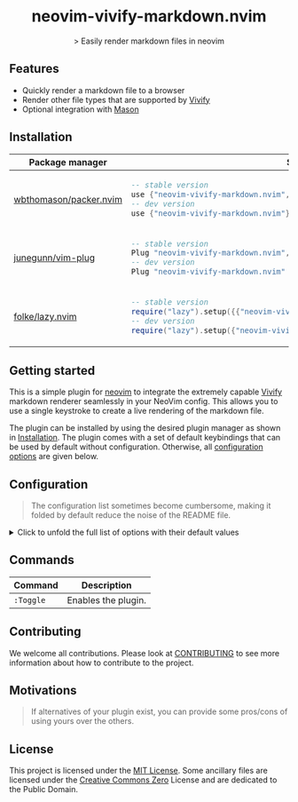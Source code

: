 <!--
SPDX-FileCopyrightText: 2024 Ali Sajid Imami

SPDX-License-Identifier: MIT
-->

<p align="center">
  <h1 align="center">neovim-vivify-markdown.nvim</h2>
</p>

<p align="center">
    > Easily render markdown files in neovim
</p>

<!--<div align="center">-->
<!--    > Drag your video (<10MB) here to host it for free on GitHub.-->
<!--</div>-->

<!--<div align="center">-->
<!---->
<!--  > Videos don't work on GitHub mobile, so a GIF alternative can help users.-->
<!---->
<!--_[GIF version of the showcase video for mobile users](SHOWCASE_GIF_LINK)_-->
<!---->
<!--</div>-->

## Features

- Quickly render a markdown file to a browser
- Render other file types that are supported by [Vivify](https://github.com/jannis-baum/vivify)
- Optional integration with [Mason](https://github.com/williamboman/mason.nvim)

## Installation

<div align="center">
<table>
<thead>
<tr>
<th>Package manager</th>
<th>Snippet</th>
</tr>
</thead>
<tbody>
<tr>
<td>

[wbthomason/packer.nvim](https://github.com/wbthomason/packer.nvim)

</td>
<td>

```lua
-- stable version
use {"neovim-vivify-markdown.nvim", tag = "stable" }
-- dev version
use {"neovim-vivify-markdown.nvim"}
```

</td>
</tr>
<tr>
<td>

[junegunn/vim-plug](https://github.com/junegunn/vim-plug)

</td>
<td>

```lua
-- stable version
Plug "neovim-vivify-markdown.nvim", { "tag": "stable" }
-- dev version
Plug "neovim-vivify-markdown.nvim"
```

</td>
</tr>
<tr>
<td>

[folke/lazy.nvim](https://github.com/folke/lazy.nvim)

</td>
<td>

```lua
-- stable version
require("lazy").setup({{"neovim-vivify-markdown.nvim", version = "stable"}})
-- dev version
require("lazy").setup({"neovim-vivify-markdown.nvim"})
```

</td>
</tr>
</tbody>
</table>
</div>

## Getting started

This is a simple plugin for [neovim](https://www.neovim.io) to integrate the extremely capable [Vivify](https://github.com/jannis-baum/vivify) markdown renderer seamlessly in your NeoVim config. This allows you to use a single keystroke to create a live rendering of the markdown file.

The plugin can be installed by using the desired plugin manager as shown in [Installation](#Installation). The plugin comes with a set of default keybindings that can be used by default without configuration. Otherwise, all [configuration options](#Configuration) are given below.

## Configuration

> The configuration list sometimes become cumbersome, making it folded by default reduce the noise of the README file.

<details>
<summary>Click to unfold the full list of options with their default values</summary>

> **Note**: The options are also available in neovim by calling `:h neovim-vivify-markdown.options`

```lua
require("neovim-vivify-markdown").setup({
    -- you can copy the full list from lua/neovim-vivify-markdown/config.lua
})
```

</details>

## Commands

| Command   | Description         |
| --------- | ------------------- |
| `:Toggle` | Enables the plugin. |

## Contributing

We welcome all contributions. Please look at [CONTRIBUTING](CONTRIBUTING.md) to see more information about how to contribute to the project.

## Motivations

> If alternatives of your plugin exist, you can provide some pros/cons of using yours over the others.

## License

This project is licensed under the [MIT License](LICENSES/MIT.txt). Some ancillary files are licensed under the [Creative Commons Zero](LICENSES/CC0-1.0.txt) License and are dedicated to the Public Domain.
